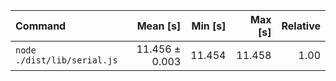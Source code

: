 | Command | Mean [s] | Min [s] | Max [s] | Relative |
|:---|---:|---:|---:|---:|
| `node ./dist/lib/serial.js` | 11.456 ± 0.003 | 11.454 | 11.458 | 1.00 |
